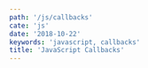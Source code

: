 ```yaml
---
path: '/js/callbacks'
cate: 'js'
date: '2018-10-22'
keywords: 'javascript, callbacks'
title: 'JavaScript Callbacks'
---
```


